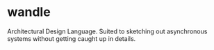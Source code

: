 # wandle
Architectural Design Language. Suited to sketching out asynchronous systems without getting caught up in details.
